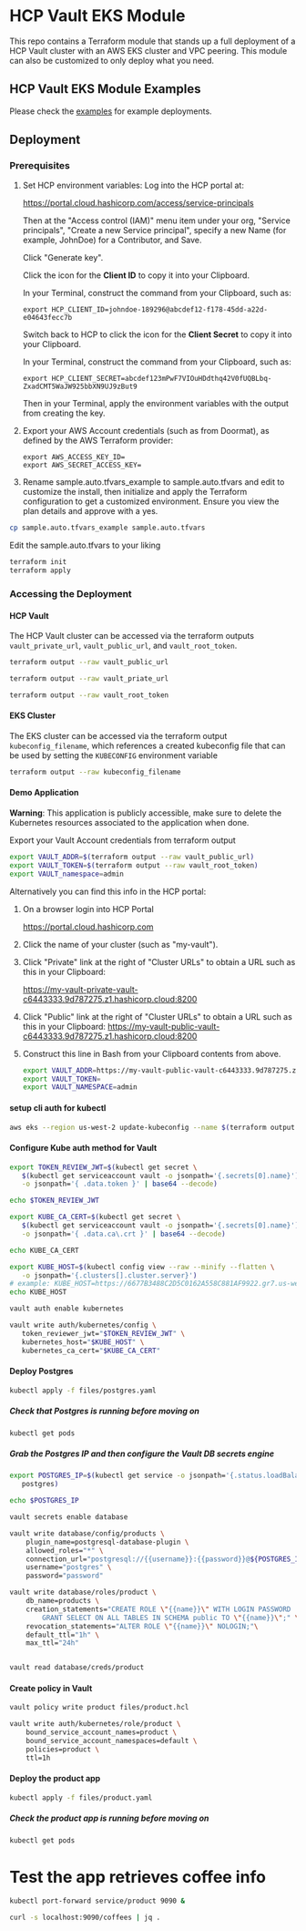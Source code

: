 # HCP Vault EKS Module

This repo contains a Terraform module that stands up a full deployment of a HCP Vault cluster
with an AWS EKS cluster and VPC peering. This module can also be customized to only deploy what you need.

## HCP Vault EKS Module Examples

Please check the [examples](https://github.com/stoffee/terraform-hcp-vault-eks/tree/primary/examples) for example deployments.

## Deployment

### Prerequisites

1. Set HCP environment variables: Log into the HCP portal at:

   <a target="_blank" href="https://portal.cloud.hashicorp.com/access/service-principals">https://portal.cloud.hashicorp.com/access/service-principals</a>
   
   Then at the "Access control (IAM)" menu item under your org, "Service principals", "Create a new Service principal", specify a new Name (for example, JohnDoe) for a Contributor, and Save. 
   
   Click "Generate key".
   
   Click the icon for the <strong>Client ID</strong> to copy it into your Clipboard.
   
   In your Terminal, construct the command from your Clipboard, such as:

   ```
   export HCP_CLIENT_ID=johndoe-189296@abcdef12-f178-45dd-a22d-e04643fecc7b
   ```

   Switch back to HCP to click the icon for the <strong>Client Secret</strong> to copy it into your Clipboard.


   In your Terminal, construct the command from your Clipboard, such as:

   ```
   export HCP_CLIENT_SECRET=abcdef123mPwF7VIOuHDdthq42V0fUQBLbq-ZxadCMT5WaJW925bbXN9UJ9zBut9
   ```

   Then in your Terminal, apply the environment variables with the output from creating the key.

2. Export your AWS Account credentials (such as from Doormat), as defined by the AWS Terraform provider:

   ```
   export AWS_ACCESS_KEY_ID=
   export AWS_SECRET_ACCESS_KEY=
   ```

3. Rename sample.auto.tfvars_example to sample.auto.tfvars and edit to customize the install, then initialize and apply the Terraform configuration to get a customized environment. Ensure you view the plan details and approve with a yes.

  ```bash
  cp sample.auto.tfvars_example sample.auto.tfvars
  ```
  Edit the sample.auto.tfvars to your liking
  ```bash
  terraform init
  terraform apply
  ```

### Accessing the Deployment

#### HCP Vault

The HCP Vault cluster can be accessed via the terraform outputs `vault_private_url`, `vault_public_url`, and `vault_root_token`.

```bash
terraform output --raw vault_public_url
```
```bash
terraform output --raw vault_priate_url
```
```bash
terraform output --raw vault_root_token
```


#### EKS Cluster

The EKS cluster can be accessed via the terraform output `kubeconfig_filename`, which references a created kubeconfig file that can be used by setting the
`KUBECONFIG` environment variable

```bash
terraform output --raw kubeconfig_filename
```

#### Demo Application

**Warning**: This application is publicly accessible, make sure to delete the Kubernetes resources associated to the application when done.

Export your Vault Account credentials from terraform output
```bash
export VAULT_ADDR=$(terraform output --raw vault_public_url)
export VAULT_TOKEN=$(terraform output --raw vault_root_token)
export VAULT_namespace=admin
```

Alternatively you can find this info in the HCP portal:

1.  On a browser login into HCP Portal

    https://portal.cloud.hashicorp.com

2.  Click the name of your cluster (such as "my-vault").
3.  Click "Private" link at the right of "Cluster URLs" to obtain a URL such as this in your Clipboard:

    https://my-vault-private-vault-c6443333.9d787275.z1.hashicorp.cloud:8200

4.  Click "Public" link at the right of "Cluster URLs" to obtain a URL such as this in your Clipboard:
    https://my-vault-public-vault-c6443333.9d787275.z1.hashicorp.cloud:8200

5. Construct this line in Bash from your Clipboard contents from above.
   
   ```bash
   export VAULT_ADDR=https://my-vault-public-vault-c6443333.9d787275.z1.hashicorp.cloud:8200
   export VAULT_TOKEN=
   export VAULT_NAMESPACE=admin
   ```

#### setup cli auth for kubectl 
```bash
aws eks --region us-west-2 update-kubeconfig --name $(terraform output --raw eks_cluster_name)
```

#### Configure Kube auth method for Vault
```bash
export TOKEN_REVIEW_JWT=$(kubectl get secret \
   $(kubectl get serviceaccount vault -o jsonpath='{.secrets[0].name}') \
   -o jsonpath='{ .data.token }' | base64 --decode)

echo $TOKEN_REVIEW_JWT

export KUBE_CA_CERT=$(kubectl get secret \
   $(kubectl get serviceaccount vault -o jsonpath='{.secrets[0].name}') \
   -o jsonpath='{ .data.ca\.crt }' | base64 --decode)

echo KUBE_CA_CERT

export KUBE_HOST=$(kubectl config view --raw --minify --flatten \
   -o jsonpath='{.clusters[].cluster.server}')
# example: KUBE_HOST=https://6677B3488C2D5C0162A558C881AF9922.gr7.us-west-2.eks.amazonaws.com
echo KUBE_HOST

vault auth enable kubernetes

vault write auth/kubernetes/config \
   token_reviewer_jwt="$TOKEN_REVIEW_JWT" \
   kubernetes_host="$KUBE_HOST" \
   kubernetes_ca_cert="$KUBE_CA_CERT"
```

#### Deploy Postgres
```bash
kubectl apply -f files/postgres.yaml
```

##### Check that Postgres is running before moving on
```bash
kubectl get pods
```
##### Grab the Postgres IP and then configure the Vault DB secrets engine
```bash
export POSTGRES_IP=$(kubectl get service -o jsonpath='{.status.loadBalancer.ingress[0].hostname}' \
   postgres)

echo $POSTGRES_IP

vault secrets enable database

vault write database/config/products \
    plugin_name=postgresql-database-plugin \
    allowed_roles="*" \
    connection_url="postgresql://{{username}}:{{password}}@${POSTGRES_IP}:5432/products?sslmode=disable" \
    username="postgres" \
    password="password"

vault write database/roles/product \
    db_name=products \
    creation_statements="CREATE ROLE \"{{name}}\" WITH LOGIN PASSWORD '{{password}}' VALID UNTIL '{{expiration}}'; \
        GRANT SELECT ON ALL TABLES IN SCHEMA public TO \"{{name}}\";" \
    revocation_statements="ALTER ROLE \"{{name}}\" NOLOGIN;"\
    default_ttl="1h" \
    max_ttl="24h"


vault read database/creds/product
```

#### Create policy in Vault
```bash
vault policy write product files/product.hcl

vault write auth/kubernetes/role/product \
    bound_service_account_names=product \
    bound_service_account_namespaces=default \
    policies=product \
    ttl=1h
```

#### Deploy the product app
```bash
kubectl apply -f files/product.yaml
```

##### Check the product app is running before moving on
```bash
kubectl get pods
```

# Test the app retrieves coffee info
```bash
kubectl port-forward service/product 9090 &

curl -s localhost:9090/coffees | jq .
```
